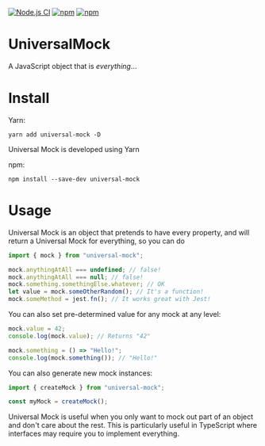 [![Node.js CI](https://github.com/MeltingMosaic/UniversalMock/actions/workflows/node.js.yml/badge.svg)](https://github.com/MeltingMosaic/UniversalMock/actions/workflows/node.js.yml)
[![npm](https://img.shields.io/npm/v/universal-mock.svg)](https://www.npmjs.com/package/universal-mock)
[![npm](https://img.shields.io/npm/dt/universal-mock.svg)](https://www.npmjs.com/package/universal-mock)

# UniversalMock

A JavaScript object that is _everything_...

# Install

Yarn:

```
yarn add universal-mock -D
```

Universal Mock is developed using Yarn

npm:

```
npm install --save-dev universal-mock
```

# Usage

Universal Mock is an object that pretends to have every property, and will return a Universal Mock for everything, so you can do

```typescript
import { mock } from "universal-mock";

mock.anythingAtAll === undefined; // false!
mock.anythingAtAll === null; // false!
mock.something.somethingElse.whatever; // OK
let value = mock.someOtherRandom(); // It's a function!
mock.someMethod = jest.fn(); // It works great with Jest!
```

You can also set pre-determined value for any mock at any level:

```typescript
mock.value = 42;
console.log(mock.value); // Returns "42"

mock.something = () => "Hello!";
console.log(mock.something()); // "Hello!"
```

You can also generate new mock instances:

```typescript
import { createMock } from "universal-mock";

const myMock = createMock();
```

Universal Mock is useful when you only want to mock out part of an object and don't care about the rest. This is particularly useful in TypeScript where interfaces may require
you to implement everything.
